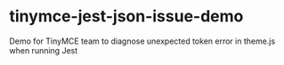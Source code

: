 # tinymce-jest-json-issue-demo
Demo for TinyMCE team to diagnose unexpected token error in theme.js when running Jest
